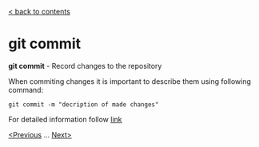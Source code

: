 [< back to contents](./readme.md)

# git commit

**git commit** - Record changes to the repository

When commiting changes it is important to describe them using following command:

```bash-
git commit -m "decription of made changes"
```

For detailed information follow [link](https://git-scm.com/docs/git-commit)

[<Previous](./add.md) ... [Next>](./remote.md)